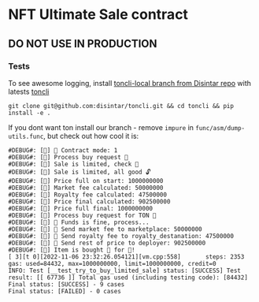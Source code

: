 # NFT Ultimate Sale contract
## DO NOT USE IN PRODUCTION


### Tests
To see awesome logging, install [toncli-local branch from Disintar repo](https://github.com/disintar/ton/tree/toncli-local) with latests [toncli](https://github.com/disintar/toncli) 

`git clone git@github.com:disintar/toncli.git && cd toncli && pip install -e .`

If you dont want ton install our branch - remove `impure` in `func/asm/dump-utils.func`, but check out how cool it is:

```
#DEBUG#: [👀] 🔢 Contract mode: 1
#DEBUG#: [🌊] Process buy request 💸
#DEBUG#: [🌊] Sale is limited, check 🔐
#DEBUG#: [🌊] Sale is limited, all good 🔓
#DEBUG#: [👀] Price full on start: 1000000000
#DEBUG#: [👀] Market fee calculated: 50000000
#DEBUG#: [👀] Royalty fee calculated: 47500000
#DEBUG#: [👀] Price final calculated: 902500000
#DEBUG#: [👀] Price full final: 1000000000
#DEBUG#: [🌊] Process buy request for TON 💎
#DEBUG#: [🌊] 💎 Funds is fine, process...
#DEBUG#: [👀] 💎 Send market fee to marketplace: 50000000
#DEBUG#: [👀] 💎 Send royalty fee to royalty_destanation: 47500000
#DEBUG#: [👀] 💎 Send rest of price to deployer: 902500000
#DEBUG#: [🌊] Item is bought 🥳 for 💎!
[ 3][t 0][2022-11-06 23:32:26.054121][vm.cpp:558]       steps: 2353 gas: used=84432, max=1000000000, limit=1000000000, credit=0
INFO: Test [__test_try_to_buy_limited_sale] status: [SUCCESS] Test result: [[ 67736 ]] Total gas used (including testing code): [84432]
Final status: [SUCCESS] - 9 cases
Final status: [FAILED] - 0 cases

```